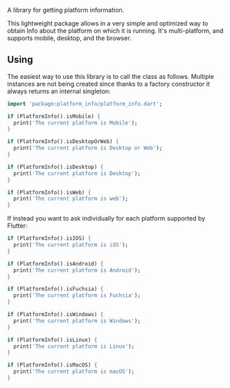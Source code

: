 A library for getting platform information.


This lightweight package allows in a very simple and optimized way to obtain Info about the platform on which it is running. It's multi-platform, and supports mobile, desktop,
and the browser.

## Using

The easiest way to use this library is to call the class as follows. 
Multiple instances are not being created since thanks to a factory constructor it always 
returns an internal singleton:

```dart
import 'package:platform_info/platform_info.dart';

if (PlatformInfo().isMobile) {
  print('The current platform is Mobile');
}  

if (PlatformInfo().isDesktopOrWeb) {
  print('The current platform is Desktop or Web');
}

if (PlatformInfo().isDesktop) {
  print('The current platform is Desktop');
}

if (PlatformInfo().isWeb) {
  print('The current platform is web');
}
```

If instead you want to ask individually for each platform supported by Flutter:

```dart
if (PlatformInfo().isIOS) {
  print('The current platform is iOS');
}

if (PlatformInfo().isAndroid) {
  print('The current platform is Android');
}

if (PlatformInfo().isFuchsia) {
  print('The current platform is Fuchsia');
}

if (PlatformInfo().isWindows) {
  print('The current platform is Windows');
}

if (PlatformInfo().isLinux) {
  print('The current platform is Linux');
}

if (PlatformInfo().isMacOS) {
  print('The current platform is macOS');
}
```
